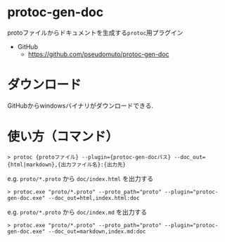 # protoc-gen-doc

protoファイルからドキュメントを生成する`protoc`用プラグイン

- GitHub
    - https://github.com/pseudomuto/protoc-gen-doc

# ダウンロード

GitHubからwindowsバイナリがダウンロードできる.

# 使い方（コマンド）

```
> protoc {protoファイル} --plugin={protoc-gen-docパス} --doc_out={html|markdown},{出力ファイル名}:{出力先}
```

e.g. `proto/*.proto` から `doc/index.html` を出力する
```
> protoc.exe "proto/*.proto" --proto_path="proto" --plugin="protoc-gen-doc.exe" --doc_out=html,index.html:doc
```

e.g. `proto/*.proto` から `doc/index.md` を出力する
```
> protoc.exe "proto/*.proto" --proto_path="proto" --plugin="protoc-gen-doc.exe" --doc_out=markdown,index.md:doc
```
